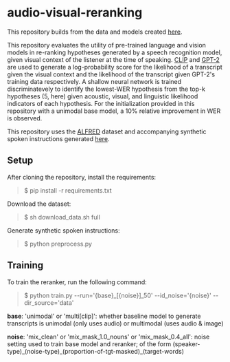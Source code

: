 # audio-visual-reranking

This repository builds from the data and models created [here](https://github.com/Cylumn/embodied-multimodal-asr/). 

This repository evaluates the utility of pre-trained language and vision models in re-ranking hypotheses generated by a speech recognition model, given visual context of the listener at the time of speaking. [CLIP](https://github.com/openai/CLIP) and [GPT-2](https://github.com/openai/gpt-2) are used to generate a log-probability score for the likelihood of a transcript given the visual context and the likelihood of the transcript given GPT-2's training data respectively. A shallow neural network is trained discriminatevely to identify the lowest-WER hypothesis from the top-k hypotheses (5, here) given acoustic, visual, and linguistic likelihood indicators of each hypothesis. For the initialization provided in this repository with a unimodal base model, a 10% relative improvement in WER is observed.

This repository uses the [ALFRED](https://askforalfred.com/) dataset and accompanying synthetic spoken instructions generated [here](https://github.com/Cylumn/embodied-multimodal-asr/). 

## Setup

After cloning the repository, install the requirements:
> $ pip install -r requirements.txt

Download the dataset:
> $ sh download_data.sh full

Generate synthetic spoken instructions:
> $ python preprocess.py

## Training

To train the reranker, run the following command:
> $ python train.py --run='{base}_[{noise}]_50' --id_noise='{noise}' --dir_source='data'

**base**: 'unimodal' or 'multi[clip]': whether baseline model to generate transcripts is unimodal (only uses audio) or multimodal (uses audio & image)

**noise**: 'mix_clean' or 'mix_mask_1.0_nouns' or 'mix_mask_0.4_all': noise setting used to train base model and reranker; of the form (speaker-type)\_(noise-type)\_(proportion-of-tgt-masked)\_(target-words)
